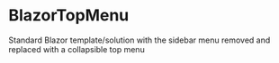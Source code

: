 # BlazorTopMenu
Standard Blazor template/solution with the sidebar menu removed and replaced with a collapsible top menu

